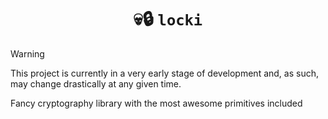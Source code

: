 <h1 align="center">
  💀🔒 <code>locki</code>
</h1>

> [!WARNING]
> This project is currently in a very early stage of development and, as such,
> may change drastically at any given time.

Fancy cryptography library with the most awesome primitives included
